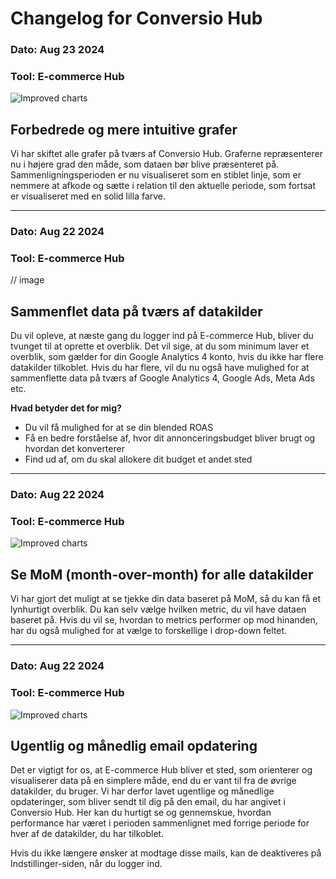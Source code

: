 # Changelog for Conversio Hub

### Dato: Aug 23 2024
### Tool: E-commerce Hub

![Improved charts](https://utfs.io/f/948d2850-96f2-4ef5-97ee-674ecede71cf-fgkna6.png)

## Forbedrede og mere intuitive grafer

Vi har skiftet alle grafer på tværs af Conversio Hub. Graferne repræsenterer nu i højere grad den måde, som dataen bør blive præsenteret på. Sammenligningsperioden er nu visualiseret som en stiblet linje, som er nemmere at afkode og sætte i relation til den aktuelle periode, som fortsat er visualiseret med en solid lilla farve.

***

### Dato: Aug 22 2024
### Tool: E-commerce Hub

// image

## Sammenflet data på tværs af datakilder

Du vil opleve, at næste gang du logger ind på E-commerce Hub, bliver du tvunget til at oprette et overblik. Det vil sige, at du som minimum laver et overblik, som gælder for din Google Analytics 4 konto, hvis du ikke har flere datakilder tilkoblet. Hvis du har flere, vil du nu også have mulighed for at sammenflette data på tværs af Google Analytics 4, Google Ads, Meta Ads etc.

**Hvad betyder det for mig?**

- Du vil få mulighed for at se din blended ROAS
- Få en bedre forståelse af, hvor dit annonceringsbudget bliver brugt og hvordan det konverterer
- Find ud af, om du skal allokere dit budget et andet sted

***

### Dato: Aug 22 2024
### Tool: E-commerce Hub

![Improved charts](https://utfs.io/f/41d0f769-e51a-44b9-8aa2-9e65f6daa711-fnfaoj.png)

## Se MoM (month-over-month) for alle datakilder

Vi har gjort det muligt at se tjekke din data baseret på MoM, så du kan få et lynhurtigt overblik. Du kan selv vælge hvilken metric, du vil have dataen baseret på. Hvis du vil se, hvordan to metrics performer op mod hinanden, har du også mulighed for at vælge to forskellige i drop-down feltet. 

***

### Dato: Aug 22 2024
### Tool: E-commerce Hub

![Improved charts](https://utfs.io/f/f33896f2-ae03-4db7-b777-0c48e16be0c1-i43ozi.png)

## Ugentlig og månedlig email opdatering

Det er vigtigt for os, at E-commerce Hub bliver et sted, som orienterer og visualiserer data på en simplere måde, end du er vant til fra de øvrige datakilder, du bruger. Vi har derfor lavet ugentlige og månedlige opdateringer, som bliver sendt til dig på den email, du har angivet i Conversio Hub. Her kan du hurtigt se og gennemskue, hvordan performance har været i perioden sammenlignet med forrige periode for hver af de datakilder, du har tilkoblet.

Hvis du ikke længere ønsker at modtage disse mails, kan de deaktiveres på Indstillinger-siden, når du logger ind.
